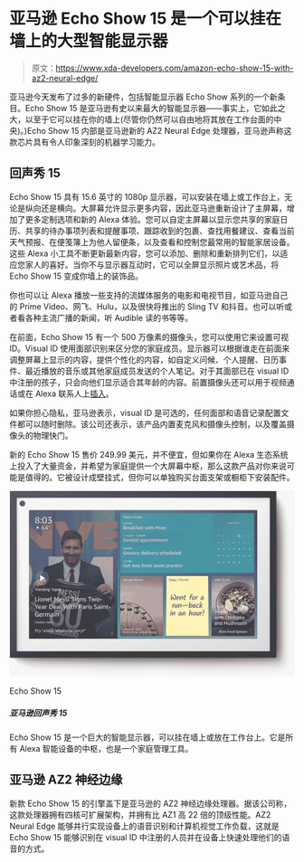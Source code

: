 # 亚马逊 Echo Show 15 是一个可以挂在墙上的大型智能显示器

> 原文：<https://www.xda-developers.com/amazon-echo-show-15-with-az2-neural-edge/>

亚马逊今天发布了过多的新硬件，包括智能显示器 Echo Show 系列的一个新条目。Echo Show 15 是亚马逊有史以来最大的智能显示器——事实上，它如此之大，以至于它可以挂在你的墙上(尽管你仍然可以自由地将其放在工作台面的中央)。)Echo Show 15 内部是亚马逊新的 AZ2 Neural Edge 处理器，亚马逊声称这款芯片具有令人印象深刻的机器学习能力。

## 回声秀 15

Echo Show 15 具有 15.6 英寸的 1080p 显示器，可以安装在墙上或工作台上，无论是纵向还是横向。大屏幕允许显示更多内容，因此亚马逊重新设计了主屏幕，增加了更多定制选项和新的 Alexa 体验。您可以自定主屏幕以显示您共享的家庭日历、共享的待办事项列表和提醒事项、跟踪收到的包裹、查找用餐建议、查看当前天气预报、在便笺簿上为他人留便条，以及查看和控制您最常用的智能家居设备。这些 Alexa 小工具不断更新最新内容，您可以添加、删除和重新排列它们，以适应您家人的喜好。当你不与显示器互动时，它可以全屏显示照片或艺术品，将 Echo Show 15 变成你墙上的装饰品。

你也可以让 Alexa 播放一些支持的流媒体服务的电影和电视节目，如亚马逊自己的 Prime Video、网飞、Hulu，以及很快将推出的 Sling TV 和抖音。也可以听或者看各种主流广播的新闻，听 Audible 读的书等等。

在前面，Echo Show 15 有一个 500 万像素的摄像头，您可以使用它来设置可视 ID。Visual ID 使用面部识别来区分您的家庭成员。显示器可以根据谁走在前面来调整屏幕上显示的内容，提供个性化的内容，如自定义问候、个人提醒、日历事件、最近播放的音乐或其他家庭成员发送的个人笔记。对于其面部已在 visual ID 中注册的孩子，只会向他们显示适合其年龄的内容。前置摄像头还可以用于视频通话或在 Alexa 联系人上[插入](https://www.amazon.com/gp/help/customer/display.html?tag=xda-2iv172p-20&ascsubtag=UUxdaUeUpU5435&asc_refurl=https%3A%2F%2Fwww.xda-developers.com%2Famazon-echo-show-15-with-az2-neural-edge%2F&asc_campaign=Short-Term)。

如果你担心隐私，亚马逊表示，visual ID 是可选的，任何面部和语音记录配置文件都可以随时删除。该公司还表示，该产品内置麦克风和摄像头控制，以及覆盖摄像头的物理快门。

新的 Echo Show 15 售价 249.99 美元，并不便宜，但如果你在 Alexa 生态系统上投入了大量资金，并希望为家庭提供一个大屏幕中枢，那么这款产品对你来说可能是值得的。它被设计成壁挂式，但你可以单独购买台面支架或橱柜下安装配件。

 <picture>![The Echo Show 15 is a giant smart display that hangs on your wall or sits on your countertop. It's the hub for all your Alexa smart devices and a household management tool, as well.](img/05b4d034867f1bf790ea5d363e7f4ec6.png)</picture> 

Echo Show 15

##### 亚马逊回声秀 15

Echo Show 15 是一个巨大的智能显示器，可以挂在墙上或放在工作台上。它是所有 Alexa 智能设备的中枢，也是一个家庭管理工具。

## 亚马逊 AZ2 神经边缘

新款 Echo Show 15 的引擎盖下是亚马逊的 AZ2 神经边缘处理器。据该公司称，这款处理器拥有四核可扩展架构，并拥有比 AZ1 高 22 倍的顶级性能。AZ2 Neural Edge 能够并行实现设备上的语音识别和计算机视觉工作负载，这就是 Echo Show 15 能够识别在 visual ID 中注册的人员并在设备上快速处理他们的语音的方式。